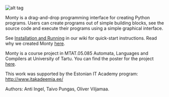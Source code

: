 ![alt tag](http://i.imgur.com/DZ78eNl.png)

Monty is a drag-and-drop programming interface for creating Python programs. Users can create programs out of simple building blocks, see the source code and execute their programs using a simple graphical interface.

See [Installation and Running](https://github.com/taivop/Monty/wiki/Installation-and-running) in our wiki for quick-start instructions. Read why we created Monty [here](https://github.com/taivop/Monty/wiki/Motivation).


Monty is a course project in MTAT.05.085 Automata, Languages and Compilers at University of Tartu. You can find the poster for the project [here](https://github.com/taivop/Monty/wiki/Poster).

This work was supported by the Estonian IT Academy program:
http://www.itakadeemia.ee/


Authors: Anti Ingel, Taivo Pungas, Oliver Viljamaa.
